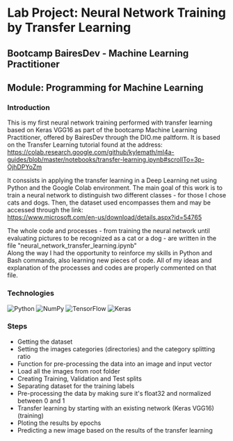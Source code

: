 # Lab Project: Neural Network Training by Transfer Learning
## Bootcamp BairesDev - Machine Learning Practitioner
## Module: Programming for Machine Learning

### Introduction
This is my first neural network training performed with transfer learning based on Keras VGG16 as part of the bootcamp Machine Learning Practitioner, offered by BairesDev through the DIO.me paltform. It is based on the Transfer Learning tutorial found at the address:  
https://colab.research.google.com/github/kylemath/ml4a-guides/blob/master/notebooks/transfer-learning.ipynb#scrollTo=3p-OjhDPYoZm  

It conssists in applying the transfer learning in a Deep Learning net using Python and the Google Colab environment.
The main goal of this work is to train a neural network to distinguish two different classes - for those I chose cats and dogs. Then, the dataset used encompasses them and may be accessed through the link:  
https://www.microsoft.com/en-us/download/details.aspx?id=54765  

The whole code and processes - from training the neural network until evaluating pictures to be recognized as a cat or a dog - are written in the file "neural_network_transfer_learning.ipynb"  
Along the way I had the opportunity to reinforce my skills in Python and Bash commands, also learning new pieces of code. All of my ideas and explanation of the processes and codes are properly commented on that file.

### Technologies
![Python](https://img.shields.io/badge/python-3670A0?style=for-the-badge&logo=python&logoColor=ffdd54)
![NumPy](https://img.shields.io/badge/NumPy-4DABCF?style=for-the-badge&logo=numpy&logoColor=fff)
![TensorFlow](https://img.shields.io/badge/TensorFlow-FF6F00?style=for-the-badge&logo=tensorflow&logoColor=white)
![Keras](https://img.shields.io/badge/Keras-FF0000?style=for-the-badge&logo=keras&logoColor=white)

### Steps
- Getting the dataset
- Setting the images categories (directories) and the category splitting ratio
- Function for pre-processing the data into an image and input vector
- Load all the images from root folder
- Creating Training, Validation and Test splits
- Separating dataset for the training labels
- Pre-processing the data by making sure it's float32 and normalized between 0 and 1
- Transfer learning by starting with an existing network (Keras VGG16) (training)
- Ploting the results by epochs
- Predicting a new image based on the results of the transfer learning
